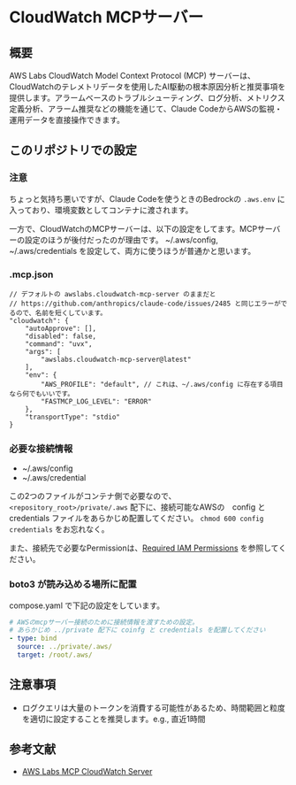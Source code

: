 # CloudWatch MCPサーバー

## 概要

AWS Labs CloudWatch Model Context Protocol (MCP) サーバーは、CloudWatchのテレメトリデータを使用したAI駆動の根本原因分析と推奨事項を提供します。アラームベースのトラブルシューティング、ログ分析、メトリクス定義分析、アラーム推奨などの機能を通じて、Claude CodeからAWSの監視・運用データを直接操作できます。


## このリポジトリでの設定
### 注意
ちょっと気持ち悪いですが、Claude Codeを使うときのBedrockの `.aws.env` に入っており、環境変数としてコンテナに渡されます。

一方で、CloudWatchのMCPサーバーは、以下の設定をしてます。MCPサーバーの設定のほうが後付だったのが理由です。
~/.aws/config, ~/.aws/credentials を設定して、両方に使うほうが普通かと思います。

### .mcp.json

```jsonc
// デフォルトの awslabs.cloudwatch-mcp-server のままだと
// https://github.com/anthropics/claude-code/issues/2485 と同じエラーがでるので、名前を短くしています。
"cloudwatch": {
    "autoApprove": [],
    "disabled": false,
    "command": "uvx",
    "args": [
        "awslabs.cloudwatch-mcp-server@latest"
    ],
    "env": {
        "AWS_PROFILE": "default", // これは、~/.aws/config に存在する項目なら何でもいいです。
        "FASTMCP_LOG_LEVEL": "ERROR"
    },
    "transportType": "stdio"
}
```

### 必要な接続情報
- ~/.aws/config
- ~/.aws/credential

この2つのファイルがコンテナ側で必要なので、
`<repository_root>/private/.aws` 配下に、接続可能なAWSの　config と credentials ファイルをあらかじめ配置してください。
`chmod 600 config credentials` をお忘れなく。

また、接続先で必要なPermissionは、[Required IAM Permissions](https://github.com/awslabs/mcp/tree/main/src/cloudwatch-mcp-server#required-iam-permissions) を参照してください。

### boto3 が読み込める場所に配置
compose.yaml で下記の設定をしています。
```yaml
# AWSのmcpサーバー接続のために接続情報を渡すための設定。
# あらかじめ ../private 配下に coinfg と credentials を配置してください
- type: bind
  source: ../private/.aws/
  target: /root/.aws/
```


## 注意事項
- ログクエリは大量のトークンを消費する可能性があるため、時間範囲と粒度を適切に設定することを推奨します。e.g., 直近1時間

## 参考文献
- [AWS Labs MCP CloudWatch Server](https://github.com/awslabs/mcp/tree/main/src/cloudwatch-mcp-server)

